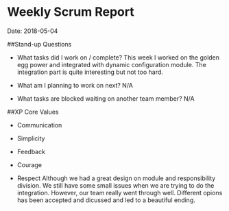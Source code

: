 # Weekly Scrum Report

Date: 2018-05-04

##Stand-up Questions

- What tasks did I work on / complete?
This week I worked on the golden egg power and integrated with dynamic configuration module. The integration part is quite interesting but not too hard.

- What am I planning to work on next?
N/A

- What tasks are blocked waiting on another team member?
N/A

##XP Core Values

- Communication


- Simplicity


- Feedback


- Courage


- Respect
Although we had a great design on module and responsibility division. We still have some small issues when we are trying to do the integration. However, our team really went through well. Different opions has been accepted and dicussed and led to a beautiful ending.



